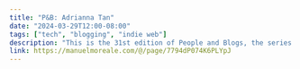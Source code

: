 ```yaml
---
title: "P&B: Adrianna Tan"
date: "2024-03-29T12:00-08:00"
tags: ["tech", "blogging", "indie web"]
description: "This is the 31st edition of People and Blogs, the series where I ask interesting people to talk about themselves and their blogs. Today we have Adrianna Tan and her blog, popagandhi.com"
link: https://manuelmoreale.com/@/page/7794dP074K6PLYpJ
---
```

